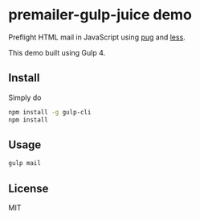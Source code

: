 # premailer-gulp-juice demo

Preflight HTML mail in JavaScript using [pug](http://http://pugjs.org/) and [less](http://lesscss.org/).

This demo built using Gulp 4.

## Install

Simply do

```bash
npm install -g gulp-cli
npm install
```

## Usage

```bash
gulp mail
```

## License

MIT

